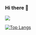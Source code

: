 ### Hi there 👋
<img src="https://capsule-render.vercel.app/api?type=soft&color=F8E2CF&height=100&section=header&text=enjoy !&fontSize=50" />

[![Top Langs](https://github-readme-stats.vercel.app/api/top-langs/?username=KMJbella&layout=compact)](https://github.com/anuraghazra/github-readme-stats)

